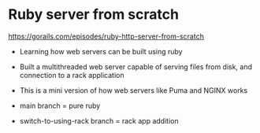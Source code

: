 # Ruby server from scratch

https://gorails.com/episodes/ruby-http-server-from-scratch

- Learning how web servers can be built using ruby
- Built a multithreaded web server capable of serving files from disk, and connection to a rack application
- This is a mini version of how web servers like Puma and NGINX works

- main branch = pure ruby
- switch-to-using-rack branch = rack app addition
